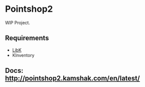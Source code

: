 Pointshop2
==========

WIP Project. 

## Requirements
- [LibK](https://github.com/Kamshak/LibK)
- KInventory

## Docs: http://pointshop2.kamshak.com/en/latest/
